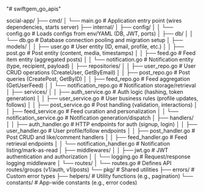 "# swiftgem_go_apis" 

social-app/
├── cmd/
│   └── main.go              # Application entry point (wires dependencies, starts server)
├── internal/
│   ├── config/
│   │   └── config.go        # Loads configs from env/YAML (DB, JWT, ports)
│   ├── db/
│   │   └── db.go            # Database connection pooling and migration setup
│   ├── models/
│   │   ├── user.go          # User entity (ID, email, profile, etc.)
│   │   ├── post.go          # Post entity (content, media, timestamps)
│   │   ├── feed.go          # Feed item entity (aggregated posts)
│   │   └── notification.go  # Notification entity (type, recipient, payload)
│   ├── repositories/
│   │   ├── user_repo.go     # User CRUD operations (CreateUser, GetByEmail)
│   │   ├── post_repo.go     # Post queries (CreatePost, GetByID)
│   │   ├── feed_repo.go     # Feed aggregation (GetUserFeed)
│   │   └── notification_repo.go # Notification storage/retrieval
│   ├── services/
│   │   ├── auth_service.go  # Auth logic (hashing, token generation)
│   │   ├── user_service.go  # User business rules (profile updates, follows)
│   │   ├── post_service.go  # Post handling (validation, interactions)
│   │   ├── feed_service.go  # Feed curation and personalization
│   │   └── notification_service.go # Notification generation/dispatch
│   ├── handlers/
│   │   ├── auth_handler.go  # HTTP endpoints for auth (signup, login)
│   │   ├── user_handler.go  # User profile/follow endpoints
│   │   ├── post_handler.go  # Post CRUD and like/comment handlers
│   │   ├── feed_handler.go  # Feed retrieval endpoints
│   │   └── notification_handler.go # Notification listing/mark-as-read
│   ├── middlewares/
│   │   ├── jwt.go           # JWT authentication and authorization
│   │   └── logging.go       # Request/response logging middleware
│   └── routes/
│       └── routes.go        # Defines API routes/groups (v1/auth, v1/posts)
└── pkg/                     # Shared utilities
    ├── errors/              # Custom error types
    ├── helpers/             # Utility functions (e.g., pagination)
    └── constants/           # App-wide constants (e.g., error codes)